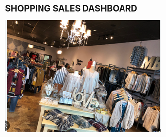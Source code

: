 # SHOPPING SALES DASHBOARD

![](https://github.com/akpanmary46/Shopping-sales-dashboard/blob/main/shopping%20Sales%20Image.png)
